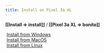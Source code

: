 ```yaml
---
title: Install on Pixel 3a XL
---
```


<strong>[[Install => install]]</strong> / <strong>[[Pixel 3a XL => bonito]]</strong>

<div class="gallery" markdown=0>
  <div class="cell square">
    <a href="windows"><img class="filter-grey" src="{{ '/assets/images/icons/windows.svg' | relative_url }}" alt=""></a>
    <a style="margin-top: 0.5rem" class="btn" href="windows">Install from Windows</a>
  </div>
  <div class="cell square">
    <a href="mac"><img class="filter-grey" src="{{ '/assets/images/icons/apple.svg' | relative_url }}" alt=""></a>
    <a style="margin-top: 0.5rem" class="btn" href="mac">Install from MacOS</a>
  </div>
  <div class="cell square">
    <a href="linux"><img class="filter-grey" src="{{ '/assets/images/icons/linux.svg' | relative_url }}" alt=""></a>
    <a style="margin-top: 0.5rem" class="btn" href="linux">Install from Linux</a>
  </div>
</div>
